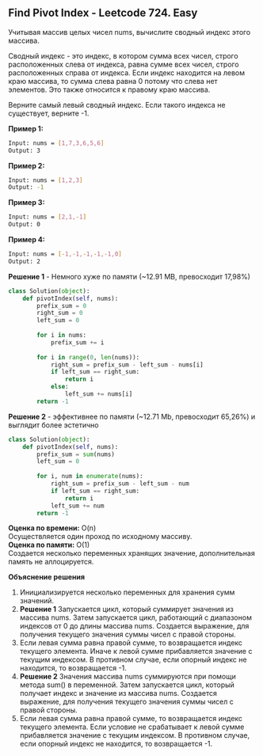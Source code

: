 ## Find Pivot Index - Leetcode 724. Easy

Учитывая массив целых чисел nums, вычислите сводный индекс этого массива.

Сводный индекс - это индекс, в котором сумма всех чисел, строго расположенных слева от индекса, равна сумме всех чисел, строго расположенных справа от индекса.
Если индекс находится на левом краю массива, то сумма слева равна 0 потому что слева нет элементов. Это также относится к правому краю массива.

Верните самый левый сводный индекс. Если такого индекса не существует, верните -1.

**Пример 1:**
```bash
Input: nums = [1,7,3,6,5,6]
Output: 3
```

**Пример 2:**
```bash
Input: nums = [1,2,3]
Output: -1
```
**Пример 3:**
```bash
Input: nums = [2,1,-1]
Output: 0
```

**Пример 4:**
```bash
Input: nums = [-1,-1,-1,-1,-1,0]
Output: 2
```
 

**Решение 1** - Немного хуже по памяти (~12.91 MB, превосходит 17,98%)
```python
class Solution(object):
    def pivotIndex(self, nums):
        prefix_sum = 0
        right_sum = 0
        left_sum = 0 
        
        for i in nums:
            prefix_sum += i
        
        for i in range(0, len(nums)):
            right_sum = prefix_sum - left_sum - nums[i]
            if left_sum == right_sum:
                return i
            else:
                left_sum += nums[i]
        return -1
```

**Решение 2** - эффективнее по памяти (~12.71 Mb, превосходит 65,26%) и выглядит более эстетично 
```python
class Solution(object):
    def pivotIndex(self, nums):
        prefix_sum = sum(nums)
        left_sum = 0 
        
        for i, num in enumerate(nums):
            right_sum = prefix_sum - left_sum - num
            if left_sum == right_sum:
                return i
            left_sum += num
        return -1
```

**Оценка по времени:** O(n)  
Осуществляется один проход по исходному массиву.  
**Оценка по памяти:** O(1)  
Создается несколько переменных хранящих значение, дополнительная память не аллоцируется.

**Объяснение решения**  
1. Инициализируется несколько переменных для хранения сумм значений.
2. **Решение 1** Запускается цикл, который суммирует значения из массива nums. Затем запускается цикл, работающий с диапазоном индексов от 0 до длины массива nums. 
Создается выражение, для получения текущего значения суммы чисел с правой стороны. 
3. Если левая сумма равна правой сумме, то возвращается индекс текущего элемента. Иначе к левой сумме прибавляется значение с текущим индексом. 
В противном случае, если опорный индекс не находится, то возвращается -1.
4. **Решение 2** Значения массива nums суммируются при помощи метода sum() в переменной. Затем запускается цикл, который получает индекс и значение из массива nums.
Создается выражение, для получения текущего значения суммы чисел с правой стороны. 
5. Если левая сумма равна правой сумме, то возвращается индекс текущего элемента. Если условие не срабатывает к левой сумме прибавляется значение с текущим индексом. В противном случае, если опорный индекс не находится, то возвращается -1.
